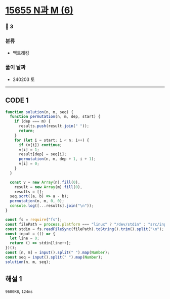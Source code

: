 # [15655 N과 M (6)](https://www.acmicpc.net/problem/15655)

### 🥈 3

### 분류

- 백트래킹

### 풀이 날짜

- 240203 토

---

## CODE 1

```javascript
function solution(n, m, seq) {
  function permutation(n, m, dep, start) {
    if (dep === m) {
      results.push(result.join(" "));
      return;
    }
    for (let i = start; i < n; i++) {
      if (v[i]) continue;
      v[i] = 1;
      result[dep] = seq[i];
      permutation(n, m, dep + 1, i + 1);
      v[i] = 0;
    }
  }

  const v = new Array(n).fill(0),
    result = new Array(m).fill(0),
    results = [];
  seq.sort((a, b) => a - b);
  permutation(n, m, 0, 0);
  console.log([...results].join("\n"));
}

const fs = require("fs");
const filePath = process.platform === "linux" ? "/dev/stdin" : "src/input.txt";
const stdin = fs.readFileSync(filePath).toString().trim().split("\n");
const input = (() => {
  let line = 0;
  return () => stdin[line++];
})();
const [n, m] = input().split(" ").map(Number);
const seq = input().split(" ").map(Number);
solution(n, m, seq);
```

## 해설 1

`9600KB`, `124ms`
